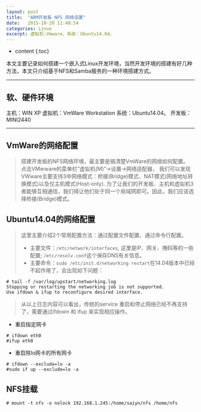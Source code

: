 ```yaml
---
layout: post
title:  "ARM开发板 NFS 网络设置"
date:   2015-10-20 11:48:54
categories: Linux
excerpt: 虚拟机:Vmware，系统：Ubuntu14.04。
---
```


* content
{:toc}

本文主要记录如何搭建一个嵌入式Linux开发环境，当然开发环境的搭建有好几种方法，本文只介绍基于NFS和Samba服务的一种环境搭建方式。

---

## 软、硬件环境

主机：WIN XP
虚拟机：VmWare Workstation  系统：Ubuntu14.04。
开发板：MINI2440

---

## VmWare的网络配置

> 搭建开发板的NFS网络环境，最主要是搞清楚VmWare的网络如何配置。
> 点击VMwware的菜单栏“虚拟机(M)”->设置->网络适配器，
> 我们可以发现VWware主要支持3中网络模式：桥接(Bridge)模式、NAT模式(网络地址转换模式)以及仅主机模式(Host-only).
> 为了让我们的开发板、主机和虚拟机3者能够互相通信，我们得让他们处于同一个局域网即可。因此，我们应该选择桥接(Bridge)模式。


## Ubuntu14.04的网络配置

> 这里主要介绍2个常用配置方法：通过配置文件配置、通过命令行配置。
>
> * 主要文件：`/etc/network/interfaces`, 这里是IP、网关、掩码等的一些配置; `/etc/resolv.conf`这个保存DNS有关信息。
> * 主要命令：`sudo /etc/init.d/networking restart`在14.04版本中已经不起作用了，会出现如下问题：
<pre><code># tail -f /var/log/upstart/networking.log
Stopping or restarting the networking job is not supported.
Use ifdown & ifup to reconfigure desired interface.
</code></pre>
> 从以上日志内容可以看出，传统的service 重启和停止网络已经不再支持了，需要通过ifdown 和 ifup 来实现相应操作。
>
* 重启指定网卡
<pre><code># ifdown eth0
#ifup eth0
</code></pre>
* 重启除lo网卡的所有网卡
<pre><code># ifdown --exclude=lo -a
#sudo if up --exclude=lo -a
</code></pre>

## NFS挂载

<pre><code># mount -t nfs -o nolock 192.168.1.245:/home/saiyn/nfs /home/nfs
</code></pre>





